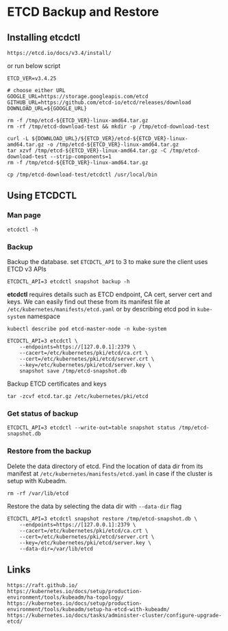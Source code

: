 # ETCD Backup and Restore

## Installing etcdctl
```
https://etcd.io/docs/v3.4/install/
```
or run below script
```
ETCD_VER=v3.4.25

# choose either URL
GOOGLE_URL=https://storage.googleapis.com/etcd
GITHUB_URL=https://github.com/etcd-io/etcd/releases/download
DOWNLOAD_URL=${GOOGLE_URL}

rm -f /tmp/etcd-${ETCD_VER}-linux-amd64.tar.gz
rm -rf /tmp/etcd-download-test && mkdir -p /tmp/etcd-download-test

curl -L ${DOWNLOAD_URL}/${ETCD_VER}/etcd-${ETCD_VER}-linux-amd64.tar.gz -o /tmp/etcd-${ETCD_VER}-linux-amd64.tar.gz
tar xzvf /tmp/etcd-${ETCD_VER}-linux-amd64.tar.gz -C /tmp/etcd-download-test --strip-components=1
rm -f /tmp/etcd-${ETCD_VER}-linux-amd64.tar.gz

cp /tmp/etcd-download-test/etcdctl /usr/local/bin
```


## Using ETCDCTL

### Man page
```
etcdctl -h
```   

### Backup
Backup the database. set `ETCDCTL_API` to 3 to make sure the client uses ETCD v3 APIs
```
ETCDCTL_API=3 etcdctl snapshot backup -h
```
**etcdctl** requires details such as ETCD endpoint, CA cert, server cert and keys. We can easily find out these from its manifest file at `/etc/kubernetes/manifests/etcd.yaml` or by describing etcd pod in `kube-system` namespace 
```
kubectl describe pod etcd-master-node -n kube-system
```
```
ETCDCTL_API=3 etcdctl \
    --endpoints=https://[127.0.0.1]:2379 \
    --cacert=/etc/kubernetes/pki/etcd/ca.crt \
    --cert=/etc/kubernetes/pki/etcd/server.crt \
    --key=/etc/kubernetes/pki/etcd/server.key \
    snapshot save /tmp/etcd-snapshot.db
```
Backup ETCD certificates and keys
```
tar -zcvf etcd.tar.gz /etc/kubernetes/pki/etcd
```

### Get status of backup
```
ETCDCTL_API=3 etcdctl --write-out=table snapshot status /tmp/etcd-snapshot.db
```

### Restore from the backup
Delete the data directory of etcd. Find the location of data dir from its manifest at `/etc/kubernetes/manifests/etcd.yaml` in case if the cluster is setup with Kubeadm.
```
rm -rf /var/lib/etcd
```
Restore the data by selecting the data dir with `--data-dir` flag
```
ETCDCTL_API=3 etcdctl snapshot restore /tmp/etcd-snapshot.db \
    --endpoints=https://[127.0.0.1]:2379 \
    --cacert=/etc/kubernetes/pki/etcd/ca.crt \
    --cert=/etc/kubernetes/pki/etcd/server.crt \
    --key=/etc/kubernetes/pki/etcd/server.key \
    --data-dir=/var/lib/etcd
```

## Links
```
https://raft.github.io/
https://kubernetes.io/docs/setup/production-environment/tools/kubeadm/ha-topology/
https://kubernetes.io/docs/setup/production-environment/tools/kubeadm/setup-ha-etcd-with-kubeadm/
https://kubernetes.io/docs/tasks/administer-cluster/configure-upgrade-etcd/
```
